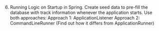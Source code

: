 
6. Running Logic on Startup in Spring. Create seed data to pre-fill the database with track
information whenever the application starts. Use both approaches:
Approach 1: ApplicationListener<ContextRefreshedEvent>
Approach 2: CommandLineRunner (Find out how it differs from ApplicationRunner)

